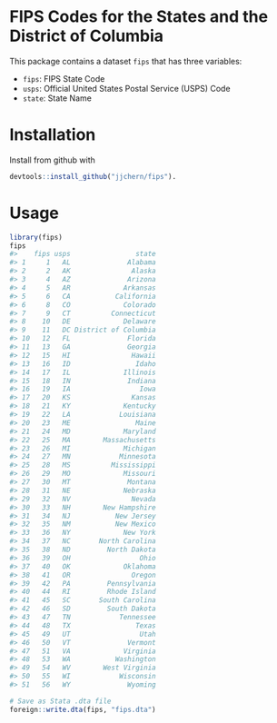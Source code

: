 <!-- README.md is generated from README.Rmd. Please edit that file -->
FIPS Codes for the States and the District of Columbia
======================================================

This package contains a dataset `fips` that has three variables:

-   `fips`: FIPS State Code
-   `usps`: Official United States Postal Service (USPS) Code
-   `state`: State Name

Installation
============

Install from github with

``` r
devtools::install_github("jjchern/fips").
```

Usage
=====

``` r
library(fips)
fips
#>    fips usps                state
#> 1     1   AL              Alabama
#> 2     2   AK               Alaska
#> 3     4   AZ              Arizona
#> 4     5   AR             Arkansas
#> 5     6   CA           California
#> 6     8   CO             Colorado
#> 7     9   CT          Connecticut
#> 8    10   DE             Delaware
#> 9    11   DC District of Columbia
#> 10   12   FL              Florida
#> 11   13   GA              Georgia
#> 12   15   HI               Hawaii
#> 13   16   ID                Idaho
#> 14   17   IL             Illinois
#> 15   18   IN              Indiana
#> 16   19   IA                 Iowa
#> 17   20   KS               Kansas
#> 18   21   KY             Kentucky
#> 19   22   LA            Louisiana
#> 20   23   ME                Maine
#> 21   24   MD             Maryland
#> 22   25   MA        Massachusetts
#> 23   26   MI             Michigan
#> 24   27   MN            Minnesota
#> 25   28   MS          Mississippi
#> 26   29   MO             Missouri
#> 27   30   MT              Montana
#> 28   31   NE             Nebraska
#> 29   32   NV               Nevada
#> 30   33   NH        New Hampshire
#> 31   34   NJ           New Jersey
#> 32   35   NM           New Mexico
#> 33   36   NY             New York
#> 34   37   NC       North Carolina
#> 35   38   ND         North Dakota
#> 36   39   OH                 Ohio
#> 37   40   OK             Oklahoma
#> 38   41   OR               Oregon
#> 39   42   PA         Pennsylvania
#> 40   44   RI         Rhode Island
#> 41   45   SC       South Carolina
#> 42   46   SD         South Dakota
#> 43   47   TN            Tennessee
#> 44   48   TX                Texas
#> 45   49   UT                 Utah
#> 46   50   VT              Vermont
#> 47   51   VA             Virginia
#> 48   53   WA           Washington
#> 49   54   WV        West Virginia
#> 50   55   WI            Wisconsin
#> 51   56   WY              Wyoming

# Save as Stata .dta file
foreign::write.dta(fips, "fips.dta")
```
